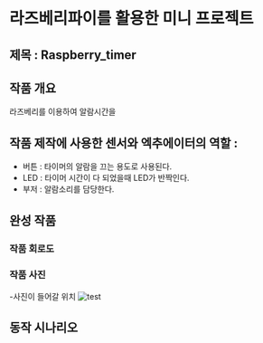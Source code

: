 # 라즈베리파이를 활용한 미니 프로젝트
## 제목 : Raspberry_timer
## 작품 개요 
라즈베리를 이용하여 알람시간을  
## 작품 제작에 사용한 센서와 엑추에이터의 역할 :
 - 버튼 : 타이머의 알람을 끄는 용도로 사용된다.
 - LED : 타이머 시간이 다 되었을때 LED가 반짝인다.
 - 부저 : 알람소리를 담당한다.
## 완성 작품
### 작품 회로도
### 작품 사진
-사진이 들어갈 위치
![test](https://github.com/skarb0624/Raspberry_timer/assets/131341020/56a34915-a697-477f-9c0c-925dcf2c0dd8)
## 동작 시나리오
